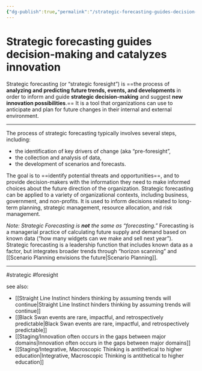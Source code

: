 ```yaml
---
{"dg-publish":true,"permalink":"/strategic-forecasting-guides-decision-making-and-catalyzes-innovation/"}
---
```


# Strategic forecasting guides decision-making and catalyzes innovation

Strategic forecasting (or “strategic foresight”) is ==the process of **analyzing and predicting future trends, events, and developments** in order to inform and guide **strategic decision-making** and suggest **new innovation possibilities**.== It is a tool that organizations can use to anticipate and plan for future changes in their internal and external environment.

---

The process of strategic forecasting typically involves several steps, including:
- the identification of key drivers of change (aka “pre-foresight”, 
- the collection and analysis of data, 
- the development of scenarios and forecasts. 

The goal is to ==identify potential threats and opportunities==, and to provide decision-makers with the information they need to make informed choices about the future direction of the organization. Strategic forecasting can be applied to a variety of organizational contexts, including business, government, and non-profits. It is used to inform decisions related to long-term planning, strategic management, resource allocation, and risk management.

*Note: Strategic Forecasting is **not** the same as “forecasting.”* Forecasting is a managerial practice of calculating future supply and demand based on known data (“how many widgets can we make and sell next year”). Strategic forecasting is a leadership function that includes known data as a factor, but integrates broader trends through “horizon scanning” and [[Scenario Planning envisions the future\|Scenario Planning]].


---
#strategic #foresight 

see also:
- [[Straight Line Instinct hinders thinking by assuming trends will continue\|Straight Line Instinct hinders thinking by assuming trends will continue]]
- [[Black Swan events are rare, impactful, and retrospectively predictable\|Black Swan events are rare, impactful, and retrospectively predictable]]
- [[Staging/Innovation often occurs in the gaps between major domains\|Innovation often occurs in the gaps between major domains]]
- [[Staging/Integrative, Macroscopic Thinking is antithetical to higher education\|Integrative, Macroscopic Thinking is antithetical to higher education]]

